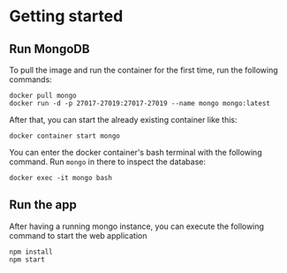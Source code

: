 # Getting started

## Run MongoDB

To pull the image and run the container for the first time, run the following commands:

```
docker pull mongo
docker run -d -p 27017-27019:27017-27019 --name mongo mongo:latest
```

After that, you can start the already existing container like this:

```
docker container start mongo
```

You can enter the docker container's bash terminal with the following command. Run `mongo` in there to inspect the database:

```
docker exec -it mongo bash
```

## Run the app

After having a running mongo instance, you can execute the following command to start the web application

```
npm install
npm start
